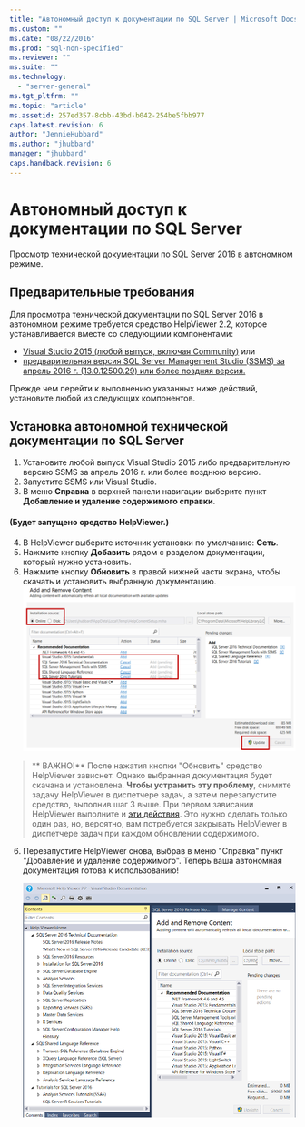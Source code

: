 ```yaml
---
title: "Автономный доступ к документации по SQL Server | Microsoft Docs"
ms.custom: ""
ms.date: "08/22/2016"
ms.prod: "sql-non-specified"
ms.reviewer: ""
ms.suite: ""
ms.technology: 
  - "server-general"
ms.tgt_pltfrm: ""
ms.topic: "article"
ms.assetid: 257ed357-8cbb-43bd-b042-254be5fbb977
caps.latest.revision: 6
author: "JennieHubbard"
ms.author: "jhubbard"
manager: "jhubbard"
caps.handback.revision: 6
---
```

# Автономный доступ к документации по SQL Server

Просмотр технической документации по SQL Server 2016 в автономном режиме.
  
## Предварительные требования
Для просмотра технической документации по SQL Server 2016 в автономном режиме требуется средство HelpViewer 2.2, которое устанавливается вместе со следующими компонентами: 
- [Visual Studio 2015 (любой выпуск, включая Community)](https://www.visualstudio.com/products/visual-studio-community-vs.aspx) или
- [предварительная версия SQL Server Management Studio (SSMS) за апрель 2016 г. (13.0.12500.29) или более поздняя версия.](https://msdn.microsoft.com/library/mt238290.aspx)

Прежде чем перейти к выполнению указанных ниже действий, установите любой из следующих компонентов.
  
## Установка автономной технической документации по SQL Server 

1. Установите любой выпуск Visual Studio 2015 либо предварительную версию SSMS за апрель 2016 г. или более позднюю версию. 
2. Запустите SSMS или Visual Studio.
3. В меню **Справка** в верхней панели навигации выберите пункт **Добавление и удаление содержимого справки**. 

#### (Будет запущено средство HelpViewer.)

4. В HelpViewer выберите источник установки по умолчанию: **Сеть**. 
5. Нажмите кнопку **Добавить** рядом с разделом документации, который нужно установить.
6. Нажмите кнопку **Обновить** в правой нижней части экрана, чтобы скачать и установить выбранную документацию.
![загрузка автономного содержимого](../sql-server/media/load-offline-content.png) 

 >** ВАЖНО!** После нажатия кнопки "Обновить" средство HelpViewer зависнет. Однако выбранная документация будет скачана и установлена. **Чтобы устранить эту проблему**, снимите задачу HelpViewer в диспетчере задач, а затем перезапустите средство, выполнив шаг 3 выше. При первом зависании HelpViewer выполните и [эти действия](https://msdn.microsoft.com/library/mt654096.aspx). Это нужно сделать только один раз, но, вероятно, вам потребуется закрывать HelpViewer в диспетчере задач при каждом обновлении содержимого.  
6. Перезапустите HelpViewer снова, выбрав в меню "Справка" пункт "Добавление и удаление содержимого". Теперь ваша автономная документация готова к использованию!



   ![Автономная документация, готовая к использованию](../sql-server/media/offline-ready-to-use.png)


